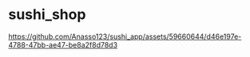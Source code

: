 # sushi_shop

https://github.com/Anasso123/sushi_app/assets/59660644/d46e197e-4788-47bb-ae47-be8a2f8d78d3


